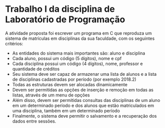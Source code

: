 # Trabalho I da disciplina de Laboratório de Programação
A atividade proposta foi escrever um programa em C que reproduza um sistema de matrículas em 
disciplinas da sua faculdade, com os seguintes critérios:
- As entidades do sistema mais importantes são: aluno e disciplina
-  Cada aluno, possui um código (5 dígitos), nome e cpf
- Cada disciplina possui um código (4 dígitos), nome, professor e 
quantidade de créditos
- Seu sistema deve ser capaz de armazenar uma lista de alunos e a lista de 
disciplinas cadastradas por período (por exemplo 2018.2)
- Todas as estruturas devem ser alocadas dinamicamente
- Devem ser permitidas as opções de inserção e remoção em todas as 
listas, através de um menu de opções
- Além disso, devem ser permitidas consultas das disciplinas de um aluno 
em um determinado período e dos alunos que estão matriculados em uma 
disciplina, também em um determinado período
- Finalmente, o sistema deve permitir o salvamento e a recuperação dos 
dados entre sessões.

